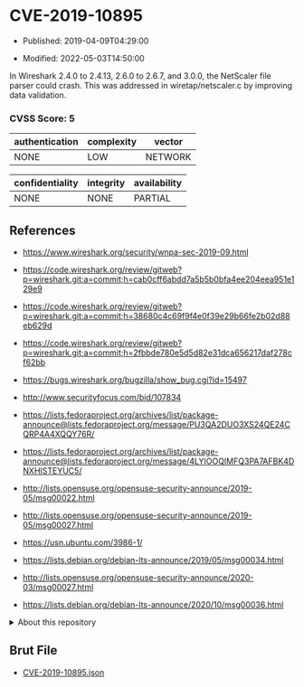 # CVE-2019-10895

- Published: 2019-04-09T04:29:00

- Modified: 2022-05-03T14:50:00

In Wireshark 2.4.0 to 2.4.13, 2.6.0 to 2.6.7, and 3.0.0, the NetScaler file parser could crash. This was addressed in wiretap/netscaler.c by improving data validation.

### CVSS Score: **5**

| authentication | complexity | vector |
| --- | --- | --- |
| NONE | LOW | NETWORK |

| confidentiality | integrity | availability |
| --- | --- | --- |
| NONE | NONE | PARTIAL |

## References

* https://www.wireshark.org/security/wnpa-sec-2019-09.html

* https://code.wireshark.org/review/gitweb?p=wireshark.git;a=commit;h=cab0cff6abdd7a5b5b0bfa4ee204eea951e129e9

* https://code.wireshark.org/review/gitweb?p=wireshark.git;a=commit;h=38680c4c69f9f4e0f39e29b66fe2b02d88eb629d

* https://code.wireshark.org/review/gitweb?p=wireshark.git;a=commit;h=2fbbde780e5d5d82e31dca656217daf278cf62bb

* https://bugs.wireshark.org/bugzilla/show_bug.cgi?id=15497

* http://www.securityfocus.com/bid/107834

* https://lists.fedoraproject.org/archives/list/package-announce@lists.fedoraproject.org/message/PU3QA2DUO3XS24QE24CQRP4A4XQQY76R/

* https://lists.fedoraproject.org/archives/list/package-announce@lists.fedoraproject.org/message/4LYIOOQIMFQ3PA7AFBK4DNXHISTEYUC5/

* http://lists.opensuse.org/opensuse-security-announce/2019-05/msg00022.html

* http://lists.opensuse.org/opensuse-security-announce/2019-05/msg00027.html

* https://usn.ubuntu.com/3986-1/

* https://lists.debian.org/debian-lts-announce/2019/05/msg00034.html

* http://lists.opensuse.org/opensuse-security-announce/2020-03/msg00027.html

* https://lists.debian.org/debian-lts-announce/2020/10/msg00036.html

<details>
<summary>About this repository</summary> 

  This repository is part of the project [Live Hack CVE](https://github.com/Live-Hack-CVE). Main website can be found [www.live-hack.org](https://www.live-hack.org) 
  
  Made by [Sn0wAlice](https://github.com/Sn0wAlice) for the people that care about security and need to have a feed of the latest CVEs. Hope you enjoy it, don't forget to star the repo and follow me on [Twitter](https://twitter.com/Sn0wAlice) and [Github](https://github.com/Sn0wAlice). And that is my [personnal website](https://www.alice-snow.me/)

  - [Home Page](https://github.com/Live-Hack-CVE)
  - [Framework](https://github.com/Live-Hack-CVE/cve-framework)
  - [CVE database](https://github.com/Live-Hack-CVE/full_database)
  - [Changelog](https://github.com/Live-Hack-CVE/Changelog)
</details>

## Brut File

* [CVE-2019-10895.json](https://raw.githubusercontent.com/Live-Hack-CVE/full_database/main/cves/2019/CVE-2019-10895.json)

